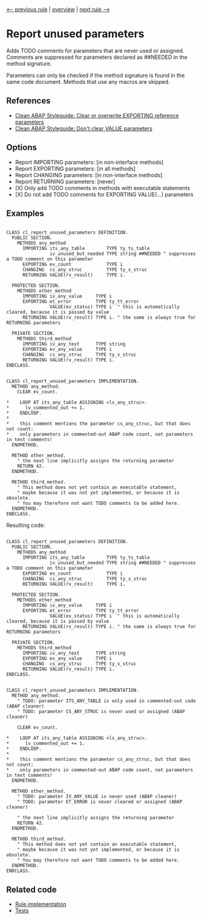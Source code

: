 [<-- previous rule](LocalDeclarationOrderRule.md) | [overview](../rules.md) | [next rule -->](UnusedVariablesRule.md)

# Report unused parameters

Adds TODO comments for parameters that are never used or assigned. Comments are suppressed for parameters declared as \#\#NEEDED in the method signature.

Parameters can only be checked if the method signature is found in the same code document. Methods that use any macros are skipped.

## References

* [Clean ABAP Styleguide: Clear or overwrite EXPORTING reference parameters](https://github.com/SAP/styleguides/blob/main/clean-abap/CleanABAP.md#clear-or-overwrite-exporting-reference-parameters)
* [Clean ABAP Styleguide: Don't clear VALUE parameters](https://github.com/SAP/styleguides/blob/main/clean-abap/CleanABAP.md#dont-clear-value-parameters)

## Options

* Report IMPORTING parameters: \[in non-interface methods\]
* Report EXPORTING parameters: \[in all methods\]
* Report CHANGING parameters: \[in non-interface methods\]
* Report RETURNING parameters: \[never\]
* \[X\] Only add TODO comments in methods with executable statements
* \[X\] Do not add TODO comments for EXPORTING VALUE\(...\) parameters

## Examples


```ABAP

CLASS cl_report_unused_parameters DEFINITION.
  PUBLIC SECTION.
    METHODS any_method
      IMPORTING its_any_table        TYPE ty_ts_table
                iv_unused_but_needed TYPE string ##NEEDED " suppresses a TODO comment on this parameter
      EXPORTING ev_count             TYPE i
      CHANGING  cs_any_struc         TYPE ty_s_struc
      RETURNING VALUE(rv_result)     TYPE i.

  PROTECTED SECTION.
    METHODS other_method
      IMPORTING iv_any_value     TYPE i
      EXPORTING et_error         TYPE ty_tt_error
                VALUE(ev_status) TYPE i  " this is automatically cleared, because it is passed by value
      RETURNING VALUE(rv_result) TYPE i. " the same is always true for RETURNING parameters

  PRIVATE SECTION.
    METHODS third_method
      IMPORTING iv_any_text      TYPE string
      EXPORTING ev_any_value     TYPE i
      CHANGING  cs_any_struc     TYPE ty_s_struc
      RETURNING VALUE(rv_result) TYPE i.
ENDCLASS.


CLASS cl_report_unused_parameters IMPLEMENTATION.
  METHOD any_method.
    CLEAR ev_count.

*    LOOP AT its_any_table ASSIGNING <ls_any_struc>.
*      lv_commented_out += 1.
*    ENDLOOP.
*
*    this comment mentions the parameter cs_any_struc, but that does not count:
*    only parameters in commented-out ABAP code count, not parameters in text comments!
  ENDMETHOD.

  METHOD other_method.
    " the next line implicitly assigns the returning parameter
    RETURN 42.
  ENDMETHOD.

  METHOD third_method.
    " This method does not yet contain an executable statement,
    " maybe because it was not yet implemented, or because it is obsolete.
    " You may therefore not want TODO comments to be added here.
  ENDMETHOD.
ENDCLASS.
```

Resulting code:

```ABAP

CLASS cl_report_unused_parameters DEFINITION.
  PUBLIC SECTION.
    METHODS any_method
      IMPORTING its_any_table        TYPE ty_ts_table
                iv_unused_but_needed TYPE string ##NEEDED " suppresses a TODO comment on this parameter
      EXPORTING ev_count             TYPE i
      CHANGING  cs_any_struc         TYPE ty_s_struc
      RETURNING VALUE(rv_result)     TYPE i.

  PROTECTED SECTION.
    METHODS other_method
      IMPORTING iv_any_value     TYPE i
      EXPORTING et_error         TYPE ty_tt_error
                VALUE(ev_status) TYPE i  " this is automatically cleared, because it is passed by value
      RETURNING VALUE(rv_result) TYPE i. " the same is always true for RETURNING parameters

  PRIVATE SECTION.
    METHODS third_method
      IMPORTING iv_any_text      TYPE string
      EXPORTING ev_any_value     TYPE i
      CHANGING  cs_any_struc     TYPE ty_s_struc
      RETURNING VALUE(rv_result) TYPE i.
ENDCLASS.


CLASS cl_report_unused_parameters IMPLEMENTATION.
  METHOD any_method.
    " TODO: parameter ITS_ANY_TABLE is only used in commented-out code (ABAP cleaner)
    " TODO: parameter CS_ANY_STRUC is never used or assigned (ABAP cleaner)

    CLEAR ev_count.

*    LOOP AT its_any_table ASSIGNING <ls_any_struc>.
*      lv_commented_out += 1.
*    ENDLOOP.
*
*    this comment mentions the parameter cs_any_struc, but that does not count:
*    only parameters in commented-out ABAP code count, not parameters in text comments!
  ENDMETHOD.

  METHOD other_method.
    " TODO: parameter IV_ANY_VALUE is never used (ABAP cleaner)
    " TODO: parameter ET_ERROR is never cleared or assigned (ABAP cleaner)

    " the next line implicitly assigns the returning parameter
    RETURN 42.
  ENDMETHOD.

  METHOD third_method.
    " This method does not yet contain an executable statement,
    " maybe because it was not yet implemented, or because it is obsolete.
    " You may therefore not want TODO comments to be added here.
  ENDMETHOD.
ENDCLASS.
```

## Related code

* [Rule implementation](../../com.sap.adt.abapcleaner/src/com/sap/adt/abapcleaner/rules/declarations/UnusedParametersRule.java)
* [Tests](../../test/com.sap.adt.abapcleaner.test/src/com/sap/adt/abapcleaner/rules/declarations/UnusedParametersTest.java)

